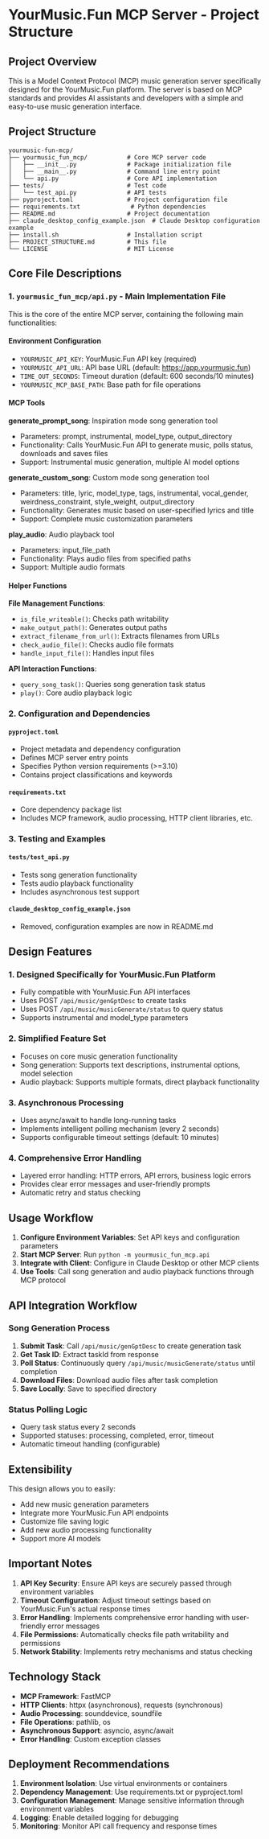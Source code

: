# YourMusic.Fun MCP Server - Project Structure

## Project Overview

This is a Model Context Protocol (MCP) music generation server specifically designed for the YourMusic.Fun platform. The server is based on MCP standards and provides AI assistants and developers with a simple and easy-to-use music generation interface.

## Project Structure

```
yourmusic-fun-mcp/
├── yourmusic_fun_mcp/           # Core MCP server code
│   ├── __init__.py              # Package initialization file
│   ├── __main__.py              # Command line entry point
│   └── api.py                   # Core API implementation
├── tests/                       # Test code
│   └── test_api.py              # API tests
├── pyproject.toml               # Project configuration file
├── requirements.txt              # Python dependencies
├── README.md                    # Project documentation
├── claude_desktop_config_example.json  # Claude Desktop configuration example
├── install.sh                   # Installation script
├── PROJECT_STRUCTURE.md         # This file
└── LICENSE                      # MIT License
```

## Core File Descriptions

### 1. `yourmusic_fun_mcp/api.py` - Main Implementation File

This is the core of the entire MCP server, containing the following main functionalities:

#### Environment Configuration
- `YOURMUSIC_API_KEY`: YourMusic.Fun API key (required)
- `YOURMUSIC_API_URL`: API base URL (default: https://app.yourmusic.fun)
- `TIME_OUT_SECONDS`: Timeout duration (default: 600 seconds/10 minutes)
- `YOURMUSIC_MCP_BASE_PATH`: Base path for file operations

#### MCP Tools

**generate_prompt_song**: Inspiration mode song generation tool
- Parameters: prompt, instrumental, model_type, output_directory
- Functionality: Calls YourMusic.Fun API to generate music, polls status, downloads and saves files
- Support: Instrumental music generation, multiple AI model options

**generate_custom_song**: Custom mode song generation tool
- Parameters: title, lyric, model_type, tags, instrumental, vocal_gender, weirdness_constraint, style_weight, output_directory
- Functionality: Generates music based on user-specified lyrics and title
- Support: Complete music customization parameters

**play_audio**: Audio playback tool
- Parameters: input_file_path
- Functionality: Plays audio files from specified paths
- Support: Multiple audio formats

#### Helper Functions

**File Management Functions**:
- `is_file_writeable()`: Checks path writability
- `make_output_path()`: Generates output paths
- `extract_filename_from_url()`: Extracts filenames from URLs
- `check_audio_file()`: Checks audio file formats
- `handle_input_file()`: Handles input files

**API Interaction Functions**:
- `query_song_task()`: Queries song generation task status
- `play()`: Core audio playback logic

### 2. Configuration and Dependencies

#### `pyproject.toml`
- Project metadata and dependency configuration
- Defines MCP server entry points
- Specifies Python version requirements (>=3.10)
- Contains project classifications and keywords

#### `requirements.txt`
- Core dependency package list
- Includes MCP framework, audio processing, HTTP client libraries, etc.

### 3. Testing and Examples

#### `tests/test_api.py`
- Tests song generation functionality
- Tests audio playback functionality
- Includes asynchronous test support

#### `claude_desktop_config_example.json`
- Removed, configuration examples are now in README.md

## Design Features

### 1. Designed Specifically for YourMusic.Fun Platform
- Fully compatible with YourMusic.Fun API interfaces
- Uses POST `/api/music/genGptDesc` to create tasks
- Uses POST `/api/music/musicGenerate/status` to query status
- Supports instrumental and model_type parameters

### 2. Simplified Feature Set
- Focuses on core music generation functionality
- Song generation: Supports text descriptions, instrumental options, model selection
- Audio playback: Supports multiple formats, direct playback functionality

### 3. Asynchronous Processing
- Uses async/await to handle long-running tasks
- Implements intelligent polling mechanism (every 2 seconds)
- Supports configurable timeout settings (default: 10 minutes)

### 4. Comprehensive Error Handling
- Layered error handling: HTTP errors, API errors, business logic errors
- Provides clear error messages and user-friendly prompts
- Automatic retry and status checking

## Usage Workflow

1. **Configure Environment Variables**: Set API keys and configuration parameters
2. **Start MCP Server**: Run `python -m yourmusic_fun_mcp.api`
3. **Integrate with Client**: Configure in Claude Desktop or other MCP clients
4. **Use Tools**: Call song generation and audio playback functions through MCP protocol

## API Integration Workflow

### Song Generation Process
1. **Submit Task**: Call `/api/music/genGptDesc` to create generation task
2. **Get Task ID**: Extract taskId from response
3. **Poll Status**: Continuously query `/api/music/musicGenerate/status` until completion
4. **Download Files**: Download audio files after task completion
5. **Save Locally**: Save to specified directory

### Status Polling Logic
- Query task status every 2 seconds
- Supported statuses: processing, completed, error, timeout
- Automatic timeout handling (configurable)

## Extensibility

This design allows you to easily:
- Add new music generation parameters
- Integrate more YourMusic.Fun API endpoints
- Customize file saving logic
- Add new audio processing functionality
- Support more AI models

## Important Notes

1. **API Key Security**: Ensure API keys are securely passed through environment variables
2. **Timeout Configuration**: Adjust timeout settings based on YourMusic.Fun's actual response times
3. **Error Handling**: Implements comprehensive error handling with user-friendly error messages
4. **File Permissions**: Automatically checks file path writability and permissions
5. **Network Stability**: Implements retry mechanisms and status checking

## Technology Stack

- **MCP Framework**: FastMCP
- **HTTP Clients**: httpx (asynchronous), requests (synchronous)
- **Audio Processing**: sounddevice, soundfile
- **File Operations**: pathlib, os
- **Asynchronous Support**: asyncio, async/await
- **Error Handling**: Custom exception classes

## Deployment Recommendations

1. **Environment Isolation**: Use virtual environments or containers
2. **Dependency Management**: Use requirements.txt or pyproject.toml
3. **Configuration Management**: Manage sensitive information through environment variables
4. **Logging**: Enable detailed logging for debugging
5. **Monitoring**: Monitor API call frequency and response times
